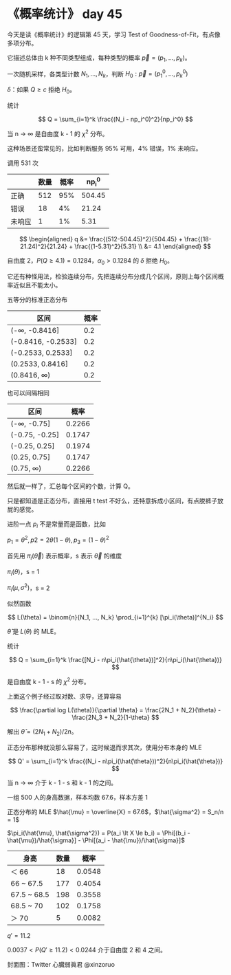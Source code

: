 # 《概率统计》 day 45

今天是读《概率统计》的逻辑第 45 天，学习 Test of Goodness-of-Fit，有点像多项分布。

它描述总体由 k 种不同类型组成，每种类型的概率 $\vec{p} = (p_1, ..., p_k)$。

一次随机采样，各类型计数 $N_1, ..., N_k$，判断 $H_0: \vec{p} = (p_1^0, ..., p_k^0)$

$\delta$：如果 $Q \ge c$ 拒绝 $H_0$。

统计

$$
Q = \sum_{i=1}^k \frac{(N_i - np_i^0)^2}{np_i^0}
$$

当 n -> ∞ 是自由度 k - 1 的 $\chi^2$ 分布。

这种场景还蛮常见的，比如判断服务 95% 可用，4% 错误，1% 未响应。

调用 531 次

||数量|概率|np<sub>i</sub><sup>0</sup>|
|--|--|--|--|
|正确|512|95%|504.45|
|错误|18|4%|21.24|
|未响应|1|1%|5.31|

$$
\begin{aligned}
q &= \frac{(512-504.45)^2}{504.45} + \frac{(18-21.24)^2}{21.24} + \frac{(1-5.31)^2}{5.31} \\
&= 4.1
\end{aligned}
$$

自由度 2，$P(Q \ge 4.1) = 0.1284$，$\alpha_0 \gt 0.1284$ 的 $\delta$ 拒绝 $H_0$。

它还有种怪用法，检验连续分布，先把连续分布分成几个区间，原则上每个区间概率近似且不能太小。

五等分的标准正态分布

|区间|概率|
|--|--|
|(-∞, -0.8416]|0.2|
|(-0.8416, -0.2533]|0.2|
|(-0.2533, 0.2533]|0.2|
|(0.2533, 0.8416]|0.2|
|(0.8416, ∞)|0.2|

也可以间隔相同

|区间|概率|
|--|--|
|(-∞, -0.75]|0.2266|
|(-0.75, -0.25]|0.1747|
|(-0.25, 0.25]|0.1974|
|(0.25, 0.75]|0.1747|
|(0.75, ∞)|0.2266|

然后就一样了，汇总每个区间的个数，计算 Q。

只是都知道是正态分布，直接用 t test 不好么，还特意拆成小区间，有点脱裤子放屁的感觉。

进阶一点 $p_i$ 不是常量而是函数，比如

$p_1 = \theta^2, p2= 2 \theta(1-\theta), p_3 = (1-\theta)^2$

首先用 $\pi_i(\vec{\theta})$ 表示概率，s 表示 $\vec{\theta}$ 的维度

$\pi_i(\theta)$，s = 1

$\pi_i(\mu, \sigma^2)$，s = 2

似然函数

$$
L(\theta) = \binom{n}{N_1, ..., N_k} \prod_{i=1}^{k} [\pi_i(\theta)]^{N_i}
$$

$\hat{\theta}$ 是 $L(\theta)$ 的 MLE。

统计

$$
Q = \sum_{i=1}^k \frac{[N_i - n\pi_i(\hat{\theta})]^2}{n\pi_i(\hat{\theta})}
$$

是自由度 k - 1 - s 的 $\chi^2$ 分布。

上面这个例子经过取对数、求导，还算容易

$$
\frac{\partial log L(\theta)}{\partial \theta} = \frac{2N_1 + N_2}{\theta} - \frac{2N_3 + N_2}{1-\theta}
$$

解出 $\hat{\theta} = (2N_1 + N_2) / 2n$。

正态分布那种就没那么容易了，这时候退而求其次，使用分布本身的 MLE

$$
Q' = \sum_{i=1}^k \frac{(N_i - n\pi_i(\hat{\theta}))^2}{n\pi_i(\hat{\theta})}
$$

当 n -> ∞ 介于 k - 1 - s 和 k - 1 的之间。

一组 500 人的身高数据，样本均数 67.6，样本方差 1

正态分布的 MLE $\hat{\mu} = \overline{X} = 67.6$，$\hat{\sigma^2} = S_n/n = 1$

$\pi_i(\hat{\mu}, \hat{\sigma^2}) = P(a_i \lt X \le b_i) = \Phi[(b_i - \hat{\mu})/\hat{\sigma}] - \Phi[(a_i - \hat{\mu})/\hat{\sigma}]$

|身高|数量|概率|
|--|--|--|
|＜ 66|18|0.0548|
|66 ~ 67.5|177|0.4054|
|67.5 ~ 68.5|198|0.3558|
|68.5 ~ 70|102|0.1758|
|＞ 70|5|0.0082|

$q' = 11.2$

$0.0037 \lt P(Q' \ge 11.2) \lt 0.0244$ 介于自由度 2 和 4 之间。

封面图：Twitter 心臓弱眞君 @xinzoruo